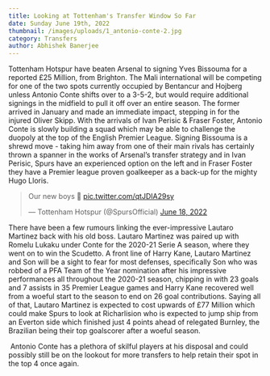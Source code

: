 ```yaml
---
title: Looking at Tottenham's Transfer Window So Far
date: Sunday June 19th, 2022
thumbnail: /images/uploads/1_antonio-conte-2.jpg
category: Transfers
author: Abhishek Banerjee
---
```

Tottenham Hotspur have beaten Arsenal to signing Yves Bissouma for a reported £25 Million, from Brighton. The Mali international will be competing for one of the two spots currently occupied by Bentancur and Hojberg unless Antonio Conte shifts over to a 3-5-2, but would require additional signings in the midfield to pull it off over an entire season. The former arrived in January and made an immediate impact, stepping in for the injured Oliver Skipp. With the arrivals of Ivan Perisic & Fraser Foster, Antonio Conte is slowly building a squad which may be able to challenge the duopoly at the top of the English Premier League. Signing Bissouma is a shrewd move - taking him away from one of their main rivals has certainly thrown a spanner in the works of Arsenal’s transfer strategy and in Ivan Perisic, Spurs have an experienced option on the left and in Fraser Foster they have a Premier league proven goalkeeper as a back-up for the mighty Hugo Lloris. 

<blockquote class="twitter-tweet" data-theme="dark"><p lang="en" dir="ltr">Our new boys 📸 <a href="https://t.co/qtJDIA29sy">pic.twitter.com/qtJDIA29sy</a></p>&mdash; Tottenham Hotspur (@SpursOfficial) <a href="https://twitter.com/SpursOfficial/status/1538227796442501120?ref_src=twsrc%5Etfw">June 18, 2022</a></blockquote> <script async src="https://platform.twitter.com/widgets.js" charset="utf-8"></script>

There have been a few rumours linking the ever-impressive Lautaro Martinez back with his old boss. Lautaro Martinez was paired up with Romelu Lukaku under Conte for the 2020-21 Serie A season, where they went on to win the Scudetto. A front line of Harry Kane, Lautaro Martinez and Son will be a sight to fear for most defenses, specifically Son who was robbed of a PFA Team of the Year nomination after his impressive performances all throughout the 2020-21 season, chipping in with 23 goals and 7 assists in 35 Premier League games and Harry Kane recovered well from a woeful start to the season to end on 26 goal contributions. Saying all of that, Lautaro Martinez is expected to cost upwards of £77 Million which could make Spurs to look at Richarlision who is expected to jump ship from an Everton side which finished just 4 points ahead of relegated Burnley, the Brazilian being their top goalscorer after a woeful season.

 Antonio Conte has a plethora of skilful players at his disposal and could possibly still be on the lookout for more transfers to help retain their spot in the top 4 once again.